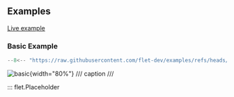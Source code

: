 ## Examples

[Live example](https://flet-controls-gallery.fly.dev/layout/placeholder)

### Basic Example

```python
--8<-- "https://raw.githubusercontent.com/flet-dev/examples/refs/heads/v1-docs/python/controls/placeholder/basic.py"
```

![basic](https://raw.githubusercontent.com/flet-dev/examples/v1-docs/python/controls/placeholder/media/basic.gif){width="80%"}
/// caption
///


::: flet.Placeholder
